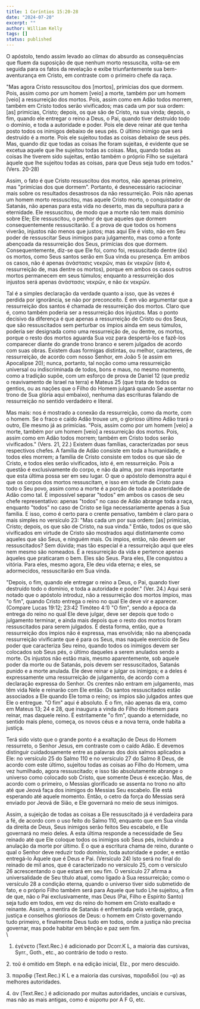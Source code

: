 ```yaml
---
title: 1 Coríntios 15:20-28
date: "2024-07-20"
excerpt: ""
author: William Kelly
tags: []
status: published
---
```


O apóstolo, tendo assim levado ao clímax do absurdo as consequências que
fluem da suposição de que nenhum morto ressuscita, volta-se em seguida
para os fatos da revelação e exibe triunfantemente sua bem-aventurança
em Cristo, em contraste com o primeiro chefe da raça.

"Mas agora Cristo ressuscitou dos \[mortos\], primícias dos que dormem.
Pois, assim como por um homem \[veio\] a morte, também por um homem
\[veio\] a ressurreição dos mortos. Pois, assim como em Adão todos
morrem, também em Cristo todos serão vivificados; mas cada um por sua
ordem: \[as\] primícias, Cristo; depois, os que são de Cristo, na sua
vinda; depois, o fim, quando ele entregar o reino a Deus, o Pai, quando
tiver destruído todo o domínio, e toda a autoridade e poder. Pois ele
deve reinar até que tenha posto todos os inimigos debaixo de seus pés. O
último inimigo que será destruído é a morte. Pois ele sujeitou todas as
coisas debaixo de seus pés. Mas, quando diz que todas as coisas lhe
foram sujeitas, é evidente que se excetua aquele que lhe sujeitou todas
as coisas. Mas, quando todas as coisas lhe tiverem sido sujeitas, então
também o próprio Filho se sujeitará àquele que lhe sujeitou todas as
coisas, para que Deus seja tudo em todos." (Vers. 20-28)

Assim, o fato é que Cristo ressuscitou dos mortos, não apenas primeiro,
mas "primícias dos que dormem". Portanto, é desnecessário raciocinar
mais sobre os resultados desastrosos da não ressurreição. Pois não
apenas um homem morto ressuscitou, mas aquele Cristo morto, o
conquistador de Satanás, não apenas para esta vida no deserto, mas da
sepultura para a eternidade. Ele ressuscitou, de modo que a morte não
tem mais domínio sobre Ele; Ele ressuscitou, o penhor de que aqueles que
dormem consequentemente ressuscitarão. É a prova de que todos os homens
viverão, injustos não menos que justos; mas aqui Ele é visto, não em Seu
poder de ressuscitar Seus inimigos para julgamento, mas como a fonte
abençoada da ressurreição dos Seus, primícias dos que dormem.
Consequentemente, diz-se que Ele foi, como foi, ressuscitado dentre (ἐκ)
os mortos, como Seus santos serão em Sua vinda ou presença. Em ambos os
casos, não é apenas ἀνάστασις νεκρῶν, mas ἐκ νεκρῶν (isto é,
ressurreição de, mas dentre os mortos), porque em ambos os casos outros
mortos permanecem em seus túmulos; enquanto a ressurreição dos injustos
será apenas ἀνάστασις νεκρῶν, e não ἐκ νεκρῶν.

Tal é a simples declaração da verdade quanto a isso, que às vezes é
perdida por ignorância, se não por preconceito. É em vão argumentar que
a ressurreição dos santos é chamada de ressurreição dos mortos. Claro
que é, como também poderia ser a ressurreição dos injustos. Mas o ponto
decisivo da diferença é que apenas a ressurreição de Cristo ou dos Seus,
que são ressuscitados sem perturbar os ímpios ainda em seus túmulos,
poderia ser designada como uma ressurreição de, ou dentre, os mortos,
porque o resto dos mortos aguarda Sua voz para despertá-los e fazê-los
comparecer diante do grande trono branco e serem julgados de acordo com
suas obras. Existem duas formigas distintas, ou melhor, caracteres, de
ressurreição, de acordo com nosso Senhor, em João 5 (e assim em
Apocalipse 20); nunca, portanto, tal noção como uma ressurreição
universal ou indiscriminada de todos, bons e maus, no mesmo momento,
como a tradição supõe, com um esforço de prova de Daniel 12 (que prediz
o reavivamento de Israel na terra) e Mateus 25 (que trata de todos os
gentios, ou as nações que o Filho do Homem julgará quando Se assentar no
trono de Sua glória aqui embaixo), nenhuma das escrituras falando de
ressurreição no sentido verdadeiro e literal.

Mas mais: nos é mostrado a conexão da ressurreição, como da morte, com o
homem. Se o fraco e caído Adão trouxe um, o glorioso último Adão trará o
outro, Ele mesmo já as primícias. "Pois, assim como por um homem
\[veio\] a morte, também por um homem \[veio\] a ressurreição dos
mortos. Pois, assim como em Adão todos morrem; também em Cristo todos
serão vivificados." (Vers. 21, 22.) Existem duas famílias,
caracterizadas por seus respectivos chefes. A família de Adão consiste
em toda a humanidade, e todos eles morrem; a família de Cristo consiste
em todos os que são de Cristo, e todos eles serão vivificados, isto é,
em ressurreição. Pois a questão é exclusivamente do corpo, e não da
alma, por mais importante que esta última possa ser em seu lugar. O que
o apóstolo demonstra aqui é que os corpos dos mortos ressuscitam, e isso
em virtude de Cristo para todo o Seu povo, assim como a morte é a porção
de toda a posteridade de Adão como tal. É impossível separar "todos" em
ambos os casos de seu chefe representativo: apenas "todos" no caso de
Adão abrange toda a raça, enquanto "todos" no caso de Cristo se liga
necessariamente apenas à Sua família. E isso, como é certo para o crente
pensativo, também é claro para o mais simples no versículo 23: "Mas cada
um por sua ordem: \[as\] primícias, Cristo; depois, os que são de
Cristo, na sua vinda." Então, todos os que são vivificados em virtude de
Cristo são mostrados aqui distintamente como aqueles que são Seus, e
ninguém mais. Os ímpios, então, não devem ser ressuscitados? Sem dúvida;
mas tão especial é a ressurreição aqui que eles nem mesmo são nomeados.
É a ressurreição da vida e pertence apenas àqueles que praticaram o bem.
Eles são Seus. Para eles, Ele conquistou a vitória. Para eles, mesmo
agora, Ele deu vida eterna; e eles, se adormecidos, ressuscitarão em Sua
vinda.

"Depois, o fim, quando ele entregar o reino a Deus, o Pai, quando tiver
destruído todo o domínio, e toda a autoridade e poder." (Ver. 24.) Aqui
será notado que o apóstolo introduz, não a ressurreição dos mortos
ímpios, mas "o fim", quando Cristo entrega o reino no qual Ele deve vir
e aparecer. (Compare Lucas 19:12; 23:42 Timóteo 4:1) "O fim", sendo a
época da entrega do reino no qual Ele deve julgar, deve ser depois que
todo o julgamento terminar, e ainda mais depois que o resto dos mortos
foram ressuscitados para serem julgados. É desta forma, então, que a
ressurreição dos ímpios não é expressa, mas envolvida; não na abençoada
ressurreição vivificante que é para os Seus, mas naquele exercício de
Seu poder que caracteriza Seu reino, quando todos os inimigos devem ser
colocados sob Seus pés, o último daqueles a serem anulados sendo a
morte. Os injustos não estão mais, mesmo aparentemente, sob aquele poder
da morte ou de Satanás, pois devem ser ressuscitados, Satanás punido e a
morte anulada. Ele deve reinar e julgar os inimigos; e a deles é
expressamente uma ressurreição de julgamento, de acordo com a declaração
expressa do Senhor. Os crentes não entram em julgamento, mas têm vida
Nele e reinarão com Ele então. Os santos ressuscitados estão associados
a Ele quando Ele toma o reino; os ímpios são julgados antes que Ele o
entregue. "O fim" aqui é absoluto. É o fim, não apenas da era, como em
Mateus 13; 24 e 28, que inaugura a vinda do Filho do Homem para reinar,
mas daquele reino. É estritamente "o fim", quando a eternidade, no
sentido mais pleno, começa, os novos céus e a nova terra, onde habita a
justiça.

Terá sido visto que o grande ponto é a exaltação de Deus do Homem
ressurreto, o Senhor Jesus, em contraste com o caído Adão. E devemos
distinguir cuidadosamente entre as palavras dos dois salmos aplicados a
Ele: no versículo 25 do Salmo 110 e no versículo 27 do Salmo 8 Deus, de
acordo com este último, sujeitou todas as coisas ao Filho do Homem, uma
vez humilhado, agora ressuscitado; e isso tão absolutamente abrange o
universo como colocado sob Cristo, que somente Deus é exceção. Mas, de
acordo com o primeiro, o Messias glorificado se assenta no trono no alto
até que Jeová faça dos inimigos do Messias Seu escabelo. Ele está
esperando até aquele momento. Então, o cetro da força do Messias será
enviado por Jeová de Sião, e Ele governará no meio de seus inimigos.

Assim, a sujeição de todas as coisas a Ele ressuscitado já é verdadeira
para a fé, de acordo com o uso feito do Salmo 110, enquanto que em Sua
vinda da direita de Deus, Seus inimigos serão feitos Seu escabelo, e Ele
governará no meio deles. A esta última responde a necessidade de Seu
reinado até que Ele coloque todos os inimigos sob Seus pés, incluindo a
anulação da morte por último. É o que a escritura chama de reino,
durante o qual o Senhor deve reduzir todo domínio, toda autoridade e
poder, e então entregá-lo Àquele que é Deus e Pai. (Versículo 24) Isto
será no final do reinado de mil anos, que é caracterizado no versículo
25, com o versículo 26 acrescentando o que estará em seu fim. O
versículo 27 afirma a universalidade de Seu título atual, como ligado à
Sua ressurreição; como o versículo 28 a condição eterna, quando o
universo tiver sido submetido de fato, e o próprio Filho também será
para Aquele que tudo Lhe sujeitou, a fim de que, não o Pai
exclusivamente, mas Deus (Pai, Filho e Espírito Santo) seja tudo em
todos, em vez do reino do homem em Cristo exaltado e reinante. Assim, a
mentira de Satanás é enfrentada pela verdade, graça, justiça e conselhos
gloriosos de Deus: o homem em Cristo governando tudo primeiro, e
finalmente Deus tudo em todos, onde a justiça não precisa governar, mas
pode habitar em bênção e paz sem fim.\
\

1. ἐγένετο (Text.Rec.) é adicionado por Dcorr.K L, a maioria das
   cursivas, Syrr., Goth., etc., ao contrário de todo o resto.

2\. τοῦ é omitido em Steph. e na edição inicial, Elz., por mero
descuido.

3\. παραδφ (Text.Rec.) K L e a maioria das cursivas, παραδιδοῖ (ou -φ)
as melhores autoridades.

4\. ἀν (Text.Rec.) é adicionado por muitas autoridades, unciais e
cursivas, mas não as mais antigas, como é αύροπυ por A F G, etc.
